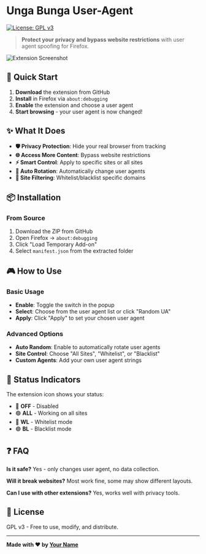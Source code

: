 # Unga Bunga User-Agent

[![License: GPL v3](https://img.shields.io/badge/License-GPLv3-blue.svg)](https://www.gnu.org/licenses/gpl-3.0)

> **Protect your privacy and bypass website restrictions** with user agent spoofing for Firefox.

![Extension Screenshot](docs/images/extension-screenshot.png)

## 🚀 Quick Start

1. **Download** the extension from GitHub
2. **Install** in Firefox via `about:debugging`
3. **Enable** the extension and choose a user agent
4. **Start browsing** - your user agent is now changed!

## ✨ What It Does

- **🛡️ Privacy Protection**: Hide your real browser from tracking
- **🌐 Access More Content**: Bypass website restrictions
- **⚡ Smart Control**: Apply to specific sites or all sites
- **🔄 Auto Rotation**: Automatically change user agents
- **🎯 Site Filtering**: Whitelist/blacklist specific domains

## 📦 Installation

### From Source

1. Download the ZIP from GitHub
2. Open Firefox → `about:debugging`
3. Click "Load Temporary Add-on"
4. Select `manifest.json` from the extracted folder

## 🎮 How to Use

### Basic Usage

- **Enable**: Toggle the switch in the popup
- **Select**: Choose from the user agent list or click "Random UA"
- **Apply**: Click "Apply" to set your chosen user agent

### Advanced Options

- **Auto Random**: Enable to automatically rotate user agents
- **Site Control**: Choose "All Sites", "Whitelist", or "Blacklist"
- **Custom Agents**: Add your own user agent strings

## 🔔 Status Indicators

The extension icon shows your status:

- 🔴 **OFF** - Disabled
- 🟢 **ALL** - Working on all sites
- 🔵 **WL** - Whitelist mode
- 🟣 **BL** - Blacklist mode

## ❓ FAQ

**Is it safe?** Yes - only changes user agent, no data collection.

**Will it break websites?** Most work fine, some may show different layouts.

**Can I use with other extensions?** Yes, works well with privacy tools.

## 📄 License

GPL v3 - Free to use, modify, and distribute.

---

**Made with ❤️ by [Your Name](https://github.com/your-username)**
